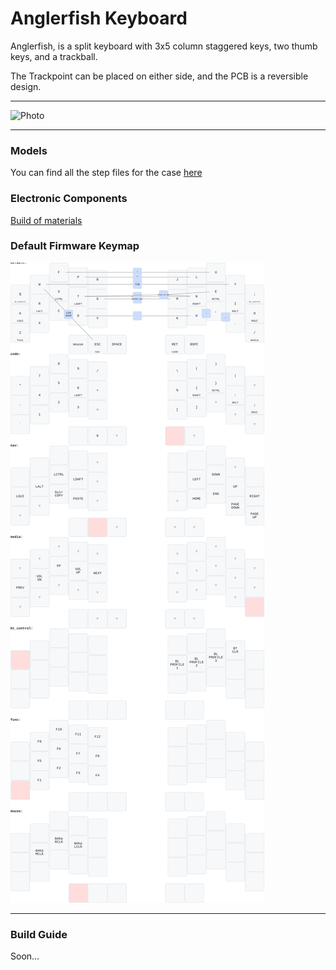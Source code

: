 # Anglerfish Keyboard

Anglerfish, is a split keyboard with 3x5 column staggered keys, two thumb keys, and a trackball.

The Trackpoint can be placed on either side, and the PCB is a reversible design.

---

![Photo](assets/photo.jpg)

---

### Models
You can find all the step files for the case [here](assets/models)

### Electronic Components 
[Build of materials](assets/bom.md)

### Default Firmware Keymap
![Keymap](keymap-drawer/anglerfish.svg)

---

### Build Guide
Soon...

